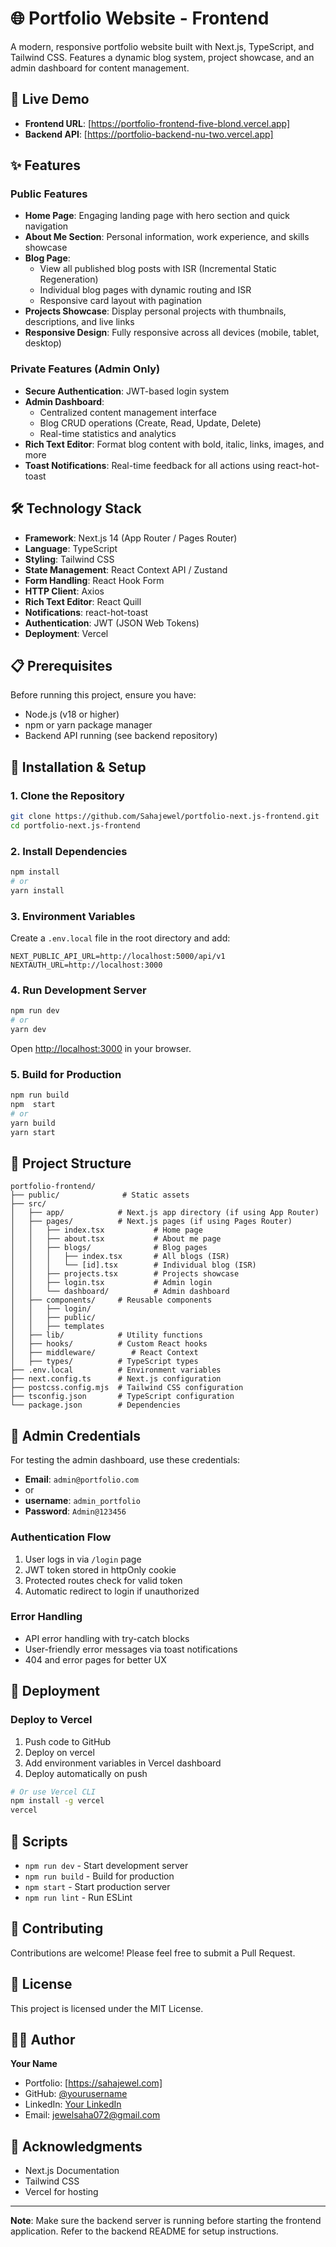 # 🌐 Portfolio Website - Frontend

A modern, responsive portfolio website built with Next.js, TypeScript, and Tailwind CSS. Features a dynamic blog system, project showcase, and an admin dashboard for content management.

## 🚀 Live Demo

- **Frontend URL**: [https://portfolio-frontend-five-blond.vercel.app]
- **Backend API**: [https://portfolio-backend-nu-two.vercel.app]

## ✨ Features

### Public Features
- **Home Page**: Engaging landing page with hero section and quick navigation
- **About Me Section**: Personal information, work experience, and skills showcase
- **Blog Page**: 
  - View all published blog posts with ISR (Incremental Static Regeneration)
  - Individual blog pages with dynamic routing and ISR
  - Responsive card layout with pagination
- **Projects Showcase**: Display personal projects with thumbnails, descriptions, and live links
- **Responsive Design**: Fully responsive across all devices (mobile, tablet, desktop)

### Private Features (Admin Only)
- **Secure Authentication**: JWT-based login system
- **Admin Dashboard**: 
  - Centralized content management interface
  - Blog CRUD operations (Create, Read, Update, Delete)
  - Real-time statistics and analytics
- **Rich Text Editor**: Format blog content with bold, italic, links, images, and more
- **Toast Notifications**: Real-time feedback for all actions using react-hot-toast

## 🛠️ Technology Stack

- **Framework**: Next.js 14 (App Router / Pages Router)
- **Language**: TypeScript
- **Styling**: Tailwind CSS
- **State Management**: React Context API / Zustand
- **Form Handling**: React Hook Form
- **HTTP Client**: Axios
- **Rich Text Editor**: React Quill
- **Notifications**: react-hot-toast
- **Authentication**: JWT (JSON Web Tokens)
- **Deployment**: Vercel

## 📋 Prerequisites

Before running this project, ensure you have:

- Node.js (v18 or higher)
- npm or yarn package manager
- Backend API running (see backend repository)

## 🔧 Installation & Setup

### 1. Clone the Repository

```bash
git clone https://github.com/Sahajewel/portfolio-next.js-frontend.git
cd portfolio-next.js-frontend
```

### 2. Install Dependencies

```bash
npm install
# or
yarn install
```

### 3. Environment Variables

Create a `.env.local` file in the root directory and add:

```env
NEXT_PUBLIC_API_URL=http://localhost:5000/api/v1
NEXTAUTH_URL=http://localhost:3000
```

### 4. Run Development Server

```bash
npm run dev
# or
yarn dev
```

Open [http://localhost:3000](http://localhost:3000) in your browser.

### 5. Build for Production

```bash
npm run build
npm  start
# or
yarn build
yarn start
```

## 📁 Project Structure

```
portfolio-frontend/
├── public/              # Static assets
├── src/
│   ├── app/            # Next.js app directory (if using App Router)
│   ├── pages/          # Next.js pages (if using Pages Router)
│   │   ├── index.tsx           # Home page
│   │   ├── about.tsx           # About me page
│   │   ├── blogs/              # Blog pages
│   │   │   ├── index.tsx       # All blogs (ISR)
│   │   │   └── [id].tsx        # Individual blog (ISR)
│   │   ├── projects.tsx        # Projects showcase
│   │   ├── login.tsx           # Admin login
│   │   └── dashboard/          # Admin dashboard
│   ├── components/     # Reusable components
│   │   ├── login/
│   │   ├── public/
│   │   ├── templates
│   ├── lib/            # Utility functions
│   ├── hooks/          # Custom React hooks
│   ├── middleware/        # React Context
│   ├── types/          # TypeScript types        
├── .env.local          # Environment variables
├── next.config.ts      # Next.js configuration
├── postcss.config.mjs  # Tailwind CSS configuration
├── tsconfig.json       # TypeScript configuration
└── package.json        # Dependencies
```

## 🔐 Admin Credentials

For testing the admin dashboard, use these credentials:

- **Email**: `admin@portfolio.com`
- or
- **username**: `admin_portfolio`
- **Password**: `Admin@123456`


### Authentication Flow

1. User logs in via `/login` page
2. JWT token stored in httpOnly cookie
3. Protected routes check for valid token
4. Automatic redirect to login if unauthorized

### Error Handling

- API error handling with try-catch blocks
- User-friendly error messages via toast notifications
- 404 and error pages for better UX

## 🚀 Deployment

### Deploy to Vercel

1. Push code to GitHub
2. Deploy on vercel
3. Add environment variables in Vercel dashboard
4. Deploy automatically on push

```bash
# Or use Vercel CLI
npm install -g vercel
vercel
```

## 📝 Scripts

- `npm run dev` - Start development server
- `npm run build` - Build for production
- `npm start` - Start production server
- `npm run lint` - Run ESLint


## 🤝 Contributing

Contributions are welcome! Please feel free to submit a Pull Request.

## 📄 License

This project is licensed under the MIT License.

## 👨‍💻 Author

**Your Name**
- Portfolio: [https://sahajewel.com]
- GitHub: [@yourusername](https://github.com/Sahajewel)
- LinkedIn: [Your LinkedIn](https://www.linkedin.com/in/sahajewelkumar)
- Email: jewelsaha072@gmail.com

## 🙏 Acknowledgments

- Next.js Documentation
- Tailwind CSS
- Vercel for hosting

---

**Note**: Make sure the backend server is running before starting the frontend application. Refer to the backend README for setup instructions.